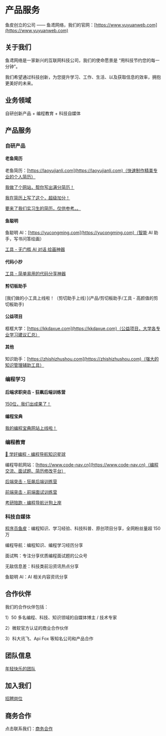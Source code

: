 # 产品服务

鱼皮创立的公司 —— 鱼鸢网络，我们的官网：[https://www.yuyuanweb.com](https://www.yuyuanweb.com)



## 关于我们

鱼鸢网络是一家新兴的互联网科技公司，我们的使命愿景是 “用科技节约您的每一分钟”。

我们希望通过科技创新，为您提升学习、工作、生活、以及获取信息的效率，拥抱更美好的未来。



## 业务领域

自研创新产品 + 编程教育 + 科技自媒体



## 产品服务

### 自研产品

#### 老鱼简历

老鱼简历：[https://laoyujianli.com](https://laoyujianli.com)（快速制作精美专业的个人简历）

[我做了个网站，帮你写出满分简历！](产品/老鱼简历/我做了个网站，帮你写出满分简历！.md)

[我在简历上写了这个，超级加分！](产品/老鱼简历/我在简历上写了这个，超级加分！.md)

[要来了我们实习生的简历，仅供参考。。](产品/老鱼简历/要来了我们实习生的简历，仅供参考。。.md)

#### 鱼聪明
鱼聪明 AI：[https://yucongming.com](https://yucongming.com)（智能 AI 助手，写书问答绘画）

[工具 - 无门槛 AI 对话  绘画神器](产品/鱼聪明/工具%20-%20无门槛%20AI%20对话%20%20绘画神器.md)

#### 代码小抄
[工具 - 简单易用的代码分享神器](产品/代码小抄/工具%20-%20简单易用的代码分享神器.md)

#### 剪切板助手

[我们做的小工具上线啦！（剪切助手上线）](产品/剪切板助手/工具 - 高颜值的剪切板助手)

#### 公益项目
框框大学：[https://kkdaxue.com](https://kkdaxue.com)（公益项目，大学各专业学习建议汇总）

#### 其他

知识助手：[https://zhishizhushou.com](https://zhishizhushou.com)（强大的知识管理辅助工具）

### 编程学习

#### 后端求职突击 - 狂飙后端训练营

[150位，我们出成果了！](编程学习/后端求职突击-狂飙训练营/150位，我们出成果了！.md)

#### 编程宝典

[我的编程宝典网站上线啦！](编程学习/编程宝典/我的编程宝典网站上线啦！.md)

### 编程教育

[💎 学好编程 - 编程导航知识星球](https://yuyuanweb.feishu.cn/wiki/VC1qwmX9diCBK3kidyec74vFnde) 

编程导航网站：[https://www.code-nav.cn](https://www.code-nav.cn)（编程交流、面试题、简历修改平台）

[后端突击 - 狂飙后端训练营](https://yuyuanweb.feishu.cn/wiki/EShmwklfJifDv4k4fCEcdp0Qnrd) 

[前端突击 - 前端面试训练营](https://yuyuanweb.feishu.cn/wiki/UIoAwQAZLiDecgkVw65cQFoenKf)

[考研陪跑 - 编程导航计狗上岸](https://yuyuanweb.feishu.cn/wiki/Qr35wx2dgif2wNkIwikc0jjRnyw) 



### 科技自媒体

[程序员鱼皮](https://space.bilibili.com/12890453/)：编程知识、学习经验、科技科普、原创项目分享，全网粉丝量超 150 万

编程导航：编程知识、编程学习经历分享

面试鸭：专注分享优质编程面试题的公众号

无敌信息差：科技类前沿资讯热点分享

鱼聪明 AI：AI 相关内容资讯分享



## 合作伙伴

我们的合作伙伴包括：

1）50 多名编程、科技、知识领域的自媒体博主 / 技术专家

2）微软官方认证的商业合作伙伴

3）科大讯飞、Api Fox 等知名公司和产品合作



## 团队信息

[年轻快乐的团队](https://yuyuanweb.feishu.cn/wiki/DmB9wCm52iVVQLk98E2clx26nFg) 



## 加入我们

[招聘岗位](https://yuyuanweb.feishu.cn/wiki/GlMiw80xIiOC3PkQb59c5ecKnoH) 



## 商务合作

点击联系我们：[商务合作](https://yuyuanweb.feishu.cn/wiki/AOzgw1mOliX6SskAVEicK6u7nDA) 
